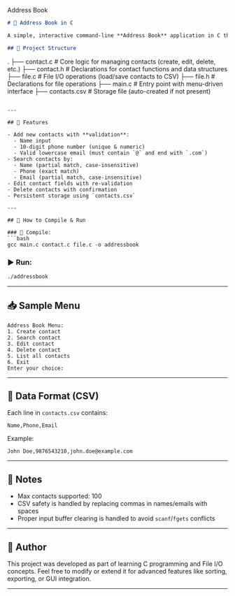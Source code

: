 Address Book

```markdown
# 📒 Address Book in C

A simple, interactive command-line **Address Book** application in C that allows users to **create**, **search**, **edit**, **delete**, and **list** contacts. The contacts are stored in a CSV file for persistent storage.

## 📂 Project Structure

```

.
├── contact.c         # Core logic for managing contacts (create, edit, delete, etc.)
├── contact.h         # Declarations for contact functions and data structures
├── file.c            # File I/O operations (load/save contacts to CSV)
├── file.h            # Declarations for file operations
├── main.c            # Entry point with menu-driven interface
├── contacts.csv      # Storage file (auto-created if not present)

````

---

## 🔧 Features

- Add new contacts with **validation**:
  - Name input
  - 10-digit phone number (unique & numeric)
  - Valid lowercase email (must contain `@` and end with `.com`)
- Search contacts by:
  - Name (partial match, case-insensitive)
  - Phone (exact match)
  - Email (partial match, case-insensitive)
- Edit contact fields with re-validation
- Delete contacts with confirmation
- Persistent storage using `contacts.csv`

---

## 🏁 How to Compile & Run

### 📌 Compile:
```bash
gcc main.c contact.c file.c -o addressbook
````

### ▶️ Run:

```bash
./addressbook
```

---

## 📥 Sample Menu

```
Address Book Menu:
1. Create contact
2. Search contact
3. Edit contact
4. Delete contact
5. List all contacts
6. Exit
Enter your choice:
```

---

## 💾 Data Format (CSV)

Each line in `contacts.csv` contains:

```
Name,Phone,Email
```

Example:

```
John Doe,9876543210,john.doe@example.com
```

---

## 📌 Notes

* Max contacts supported: 100
* CSV safety is handled by replacing commas in names/emails with spaces
* Proper input buffer clearing is handled to avoid `scanf`/`fgets` conflicts

---

## 📁 Author

This project was developed as part of learning C programming and File I/O concepts. Feel free to modify or extend it for advanced features like sorting, exporting, or GUI integration.

---

